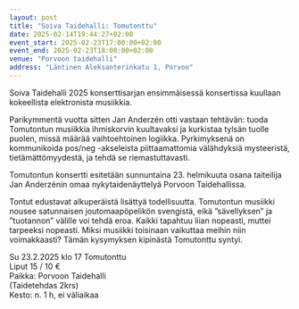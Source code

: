 ```yaml
---
layout: post
title: "Soiva Taidehalli: Tomutonttu"
date: 2025-02-14T19:44:27+02:00
event_start: 2025-02-23T17:00:00+02:00
event_end: 2025-02-23T18:00:00+02:00
venue: "Porvoon taidehalli"
address: "Läntinen Aleksanterinkatu 1, Porvoo"
---
```


Soiva Taidehalli 2025 konserttisarjan ensimmäisessä konsertissa kuullaan kokeellista elektronista musiikkia.  
  
Parikymmentä vuotta sitten Jan Anderzén otti vastaan tehtävän: tuoda Tomutontun musiikkia ihmiskorvin kuultavaksi ja kurkistaa tylsän tuolle puolen, missä määrää vaihtoehtoinen logiikka. Pyrkimyksenä on kommunikoida pos/neg -akseleista piittaamattomia välähdyksiä mysteeristä, tietämättömyydestä, ja tehdä se riemastuttavasti.  
  
Tomutontun konsertti esitetään sunnuntaina 23. helmikuuta osana taiteilija Jan Anderzénin omaa nykytaidenäyttelyä Porvoon Taidehallissa.  
  
Tontut edustavat alkuperäistä lisättyä todellisuutta. Tomutontun musiikki nousee satunnaisen joutomaapöpelikön svengistä, eikä ”sävellyksen” ja ”tuotannon” välille voi tehdä eroa. Kaikki tapahtuu liian nopeasti, muttei tarpeeksi nopeasti. Miksi musiikki toisinaan vaikuttaa meihin niin voimakkaasti? Tämän kysymyksen kipinästä Tomutonttu syntyi.  
  
Su 23.2.2025 klo 17 Tomutonttu  
Liput 15 / 10 €  
Paikka: Porvoon Taidehalli  
(Taidetehdas 2krs)  
Kesto: n. 1 h, ei väliaikaa
